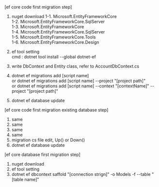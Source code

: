 [ef core code first migration step]
1. nuget download
   1-1. Microsoft.EntityFrameworkCore  
   1-2. Microsoft.EntityFrameworkCore.SqlServer  
   1-3. Microsoft.EntityFrameworkCore  
   1-4. Microsoft.EntityFrameworkCore.SqlServer       
   1-5. Microsoft.EntityFrameworkCore.Tools  
   1-6. Microsoft.EntityFrameworkCore.Design

2. ef tool setting  
   cmd : dotnet tool install --global dotnet-ef

3. write DbContext and Entity class, refer to AccountDbContext.cs

4. dotnet ef migrations add [script name]  
   or dotnet ef migrations add [script name] --project "[project path]"  
   or dotnet ef migrations add [script name] --context "[contextName]" --project "[project path]"
5. dotnet ef database update

[ef core code first migration existing database step]
1. same
2. same
3. same
4. same
5. migration cs file edit, Up() or Down()
6. dotnet ef database update

[ef core database first migration step]
1. nuget download
2. ef tool setting
3. dotnet ef dbcontext saffold "[connection strign]" -o Models -f --table "[table name]"